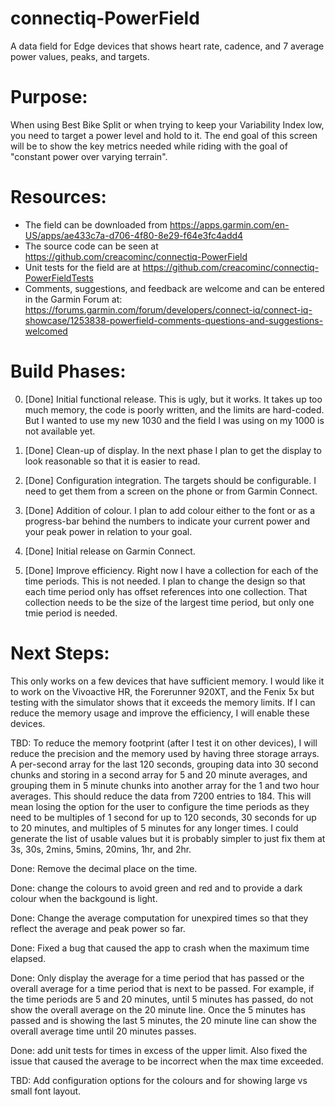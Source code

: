 # connectiq-PowerField
A data field for Edge devices that shows heart rate, cadence, and 7 average power values, peaks, and targets.



# Purpose:  

When using Best Bike Split or when trying to keep your Variability Index low, you need to target a power level and hold to it.  The end goal of this screen will be to show the key metrics needed while riding with the goal of "constant power over varying terrain".

# Resources:
- The field can be downloaded from https://apps.garmin.com/en-US/apps/ae433c7a-d706-4f80-8e29-f64e3fc4add4
- The source code can be seen at https://github.com/creacominc/connectiq-PowerField
- Unit tests for the field are at https://github.com/creacominc/connectiq-PowerFieldTests
- Comments, suggestions, and feedback are welcome and can be entered in the Garmin Forum at: https://forums.garmin.com/forum/developers/connect-iq/connect-iq-showcase/1253838-powerfield-comments-questions-and-suggestions-welcomed


# Build Phases:
0) [Done] Initial functional release.  This is ugly, but it works.  It takes up too much memory, the code is poorly written, and the limits are hard-coded.  But I wanted to use my new 1030 and the field I was using on my 1000 is not available yet. 

1) [Done] Clean-up of display.   In the next phase I plan to get the display to look reasonable so that it is easier to read.

2) [Done] Configuration integration.  The targets should be configurable.  I need to get them from a screen on the phone or from Garmin Connect.

3) [Done] Addition of colour.  I plan to add colour either to the font or as a progress-bar behind the numbers to indicate your current power and your peak power in relation to your goal.

4) [Done] Initial release on Garmin Connect.

5) [Done] Improve efficiency.  Right now I have a collection for each of the time periods.  This is not needed.  I plan to change the design so that each time period only has offset references into one collection.  That collection needs to be the size of the largest time period, but only one tmie period is needed.

# Next Steps:
This only works on a few devices that have sufficient memory.  I would like it to work on the Vivoactive HR, the Forerunner 920XT, and the Fenix 5x but testing with the simulator shows that it exceeds the memory limits. If I can reduce the memory usage and improve the efficiency, I will enable these devices.

TBD:  To reduce the memory footprint (after I test it on other devices), I will reduce the precision and the memory used by having three storage arrays.  A per-second array for the last 120 seconds, grouping data into 30 second chunks and storing in a second array for 5 and 20 minute averages, and grouping them in 5 minute chunks into another array for the 1 and two hour averages.  This should reduce the data from 7200 entries to 184.  This will mean losing the option for the user to configure the time periods as they need to be multiples of 1 second for up to 120 seconds, 30 seconds for up to 20 minutes, and multiples of 5 minutes for any longer times.  I could generate the list of usable values but it is probably simpler to just fix them at 3s, 30s, 2mins, 5mins, 20mins, 1hr, and 2hr.

Done:  Remove the decimal place on the time.

Done:  change the colours to avoid green and red and to provide a dark colour when the backgound is light.

Done:  Change the average computation for unexpired times so that they reflect the average and peak power so far.

Done:  Fixed a bug that caused the app to crash when the maximum time elapsed.

Done:  Only display the average for a time period that has passed or the overall average for a time period that is next to be passed.  For example, if the time periods are 5 and 20 minutes, until 5 minutes has passed, do not show the overall average on the 20 minute line.  Once the 5 minutes has passed and is showing the last 5 minutes, the 20 minute line can show the overall average time until 20 minutes passes.

Done:  add unit tests for times in excess of the upper limit.  Also fixed the issue that caused the average to be incorrect when the max time exceeded.

TBD:  Add configuration options for the colours and for showing large vs small font layout.


